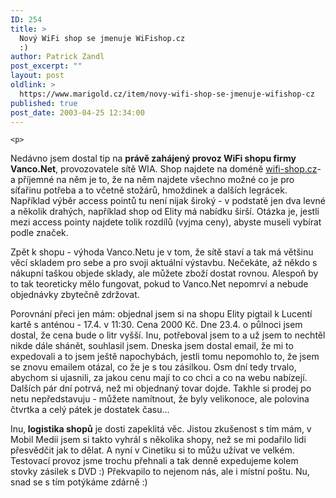 ```yaml
---
ID: 254
title: >
  Nový WiFi shop se jmenuje WiFishop.cz
  :)
author: Patrick Zandl
post_excerpt: ""
layout: post
oldlink: >
  https://www.marigold.cz/item/novy-wifi-shop-se-jmenuje-wifishop-cz
published: true
post_date: 2003-04-25 12:34:00
---
```

	<p>
<p>
Nedávno jsem dostal tip na <STRONG>právě zahájený provoz WiFi shopu firmy Vanco.Net</STRONG>, provozovatele sítě WIA. Shop najdete na doméně <A href="http://www.wifi-shop.cz/" target=_blank>wifi-shop.cz</A>- a příjemné na něm je to, že na něm najdete všechno možné co je pro síťařinu potřeba a to včetně stožárů, hmoždinek a dalších legrácek. Například výběr access pointů tu není nijak široký - v podstatě jen dva levné a několik drahých, například shop od Elity má nabídku širší. Otázka je, jestli mezi access pointy najdete tolik rozdílů (vyjma ceny), abyste museli vybírat podle značek. </p>

<p>
Zpět k shopu - výhoda Vanco.Netu je v tom, že sítě staví a tak má většinu věcí skladem pro sebe a pro svoji aktuální výstavbu. Nečekáte, až někdo s nákupní taškou objede sklady, ale můžete zboží dostat rovnou. Alespoň by to tak teoreticky mělo fungovat, pokud to Vanco.Net nepomrví a nebude objednávky zbytečně zdržovat.</p>

<p>
Porovnání přeci jen mám: objednal jsem si na shopu Elity pigtail k Lucentí kartě s anténou - 17.4. v 11:30. Cena 2000 Kč. Dne 23.4. o půlnoci&#160;jsem dostal, že cena bude o litr vyšší. Inu, potřeboval jsem to a už jsem to nechtěl nikde dále shánět, souhlasil jsem. Dneska jsem dostal email, že mi to expedovali a to jsem ještě napochybách, jestli tomu nepomohlo to, že jsem se znovu emailem otázal, co že je s tou zásilkou. Osm dní tedy trvalo, abychom si ujasnili, za jakou cenu mají to co chci a co na webu nabízejí. Dalších pár dní potrvá, než mi objednaný tovar dojde. Takhle si prodej po netu nepředstavuju - můžete namítnout, že byly velikonoce, ale polovina čtvrtka a celý pátek je dostatek času...</p>

<p>
Inu,<STRONG> logistika shopů</STRONG> je dosti zapeklitá věc. Jistou zkušenost s tím mám, v Mobil Medii jsem si takto vyhrál s několika shopy, než se mi podařilo lidi přesvědčit jak to dělat. A nyní v Cinetiku si to můžu užívat ve velkém. Testovací provoz jsme trochu přehnali a tak denně expedujeme kolem stovky zásilek s DVD :) Překvapilo to nejenom nás, ale i místní poštu. Nu, snad se s tím potýkáme zdárně :)</p>

</p>
